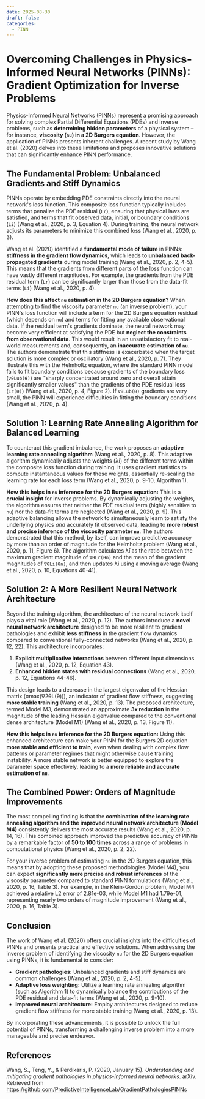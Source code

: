 ```yaml
---
date: 2025-08-30
draft: false
categories:
  - PINN
---
```


# Overcoming Challenges in Physics-Informed Neural Networks (PINNs): Gradient Optimization for Inverse Problems

Physics-Informed Neural Networks (PINNs) represent a promising approach for solving complex Partial Differential Equations (PDEs) and inverse problems, such as **determining hidden parameters** of a physical system – for instance, **viscosity (`nu`) in a 2D Burgers equation**. However, the application of PINNs presents inherent challenges. A recent study by Wang et al. (2020) delves into these limitations and proposes innovative solutions that can significantly enhance PINN performance.

<!-- more -->

## The Fundamental Problem: Unbalanced Gradients and Stiff Dynamics

PINNs operate by embedding PDE constraints directly into the neural network's loss function. This composite loss function typically includes terms that penalize the PDE residual (`Lr`), ensuring that physical laws are satisfied, and terms that fit observed data, initial, or boundary conditions (`Li`) (Wang et al., 2020, p. 3, Equation 4). During training, the neural network adjusts its parameters to minimize this combined loss (Wang et al., 2020, p. 3).

Wang et al. (2020) identified a **fundamental mode of failure** in PINNs: **stiffness in the gradient flow dynamics**, which leads to **unbalanced back-propagated gradients** during model training (Wang et al., 2020, p. 2, 4-5). This means that the gradients from different parts of the loss function can have vastly different magnitudes. For example, the gradients from the PDE residual term (`Lr`) can be significantly larger than those from the data-fit terms (`Li`) (Wang et al., 2020, p. 4).

**How does this affect `nu` estimation in the 2D Burgers equation?**
When attempting to find the viscosity parameter `nu` (an inverse problem), your PINN's loss function will include a term for the 2D Burgers equation residual (which depends on `nu`) and terms for fitting any available observational data. If the residual term's gradients dominate, the neural network may become very efficient at satisfying the PDE but **neglect the constraints from observational data**. This would result in an unsatisfactory fit to real-world measurements and, consequently, an **inaccurate estimation of `nu`**. The authors demonstrate that this stiffness is exacerbated when the target solution is more complex or oscillatory (Wang et al., 2020, p. 7). They illustrate this with the Helmholtz equation, where the standard PINN model fails to fit boundary conditions because gradients of the boundary loss (`∇θLub(θ)`) are "sharply concentrated around zero and overall attain significantly smaller values" than the gradients of the PDE residual loss (`Lr(θ)`) (Wang et al., 2020, p. 4, Figure 2). If `∇θLub(θ)` gradients are very small, the PINN will experience difficulties in fitting the boundary conditions (Wang et al., 2020, p. 4).

## Solution 1: Learning Rate Annealing Algorithm for Balanced Learning

To counteract this gradient imbalance, the work proposes an **adaptive learning rate annealing algorithm** (Wang et al., 2020, p. 8). This adaptive algorithm dynamically adjusts the weights (λi) of the different terms within the composite loss function during training. It uses gradient statistics to compute instantaneous values for these weights, essentially re-scaling the learning rate for each loss term (Wang et al., 2020, p. 9-10, Algorithm 1).

**How this helps in `nu` inference for the 2D Burgers equation:**
This is a **crucial insight** for inverse problems. By dynamically adjusting the weights, the algorithm ensures that neither the PDE residual term (highly sensitive to `nu`) nor the data-fit terms are neglected (Wang et al., 2020, p. 9). This adaptive balancing allows the network to simultaneously learn to satisfy the underlying physics *and* accurately fit observed data, leading to **more robust and precise inference of the viscosity parameter `nu`**. The authors demonstrated that this method, by itself, can improve predictive accuracy by more than an order of magnitude for the Helmholtz problem (Wang et al., 2020, p. 11, Figure 6). The algorithm calculates λ̂i as the ratio between the maximum gradient magnitude of `∇θLr(θn)` and the mean of the gradient magnitudes of `∇θLi(θn)`, and then updates λi using a moving average (Wang et al., 2020, p. 10, Equations 40-41).

## Solution 2: A More Resilient Neural Network Architecture

Beyond the training algorithm, the architecture of the neural network itself plays a vital role (Wang et al., 2020, p. 12). The authors introduce a **novel neural network architecture** designed to be more resilient to gradient pathologies and exhibit **less stiffness** in the gradient flow dynamics compared to conventional fully-connected networks (Wang et al., 2020, p. 12, 22). This architecture incorporates:

1.  **Explicit multiplicative interactions** between different input dimensions (Wang et al., 2020, p. 12, Equation 43).
2.  **Enhanced hidden states with residual connections** (Wang et al., 2020, p. 12, Equations 44-46).

This design leads to a decrease in the largest eigenvalue of the Hessian matrix (σmax(∇2θL(θ))), an indicator of gradient flow stiffness, suggesting **more stable training** (Wang et al., 2020, p. 13). The proposed architecture, termed Model M3, demonstrated an approximate **3x reduction** in the magnitude of the leading Hessian eigenvalue compared to the conventional dense architecture (Model M1) (Wang et al., 2020, p. 13, Figure 11).

**How this helps in `nu` inference for the 2D Burgers equation:**
Using this enhanced architecture can make your PINN for the Burgers 2D equation **more stable and efficient to train**, even when dealing with complex flow patterns or parameter regimes that might otherwise cause training instability. A more stable network is better equipped to explore the parameter space effectively, leading to a **more reliable and accurate estimation of `nu`**.

## The Combined Power: Orders of Magnitude Improvements

The most compelling finding is that the **combination of the learning rate annealing algorithm and the improved neural network architecture (Model M4)** consistently delivers the most accurate results (Wang et al., 2020, p. 14, 16). This combined approach improved the predictive accuracy of PINNs by a remarkable factor of **50 to 100 times** across a range of problems in computational physics (Wang et al., 2020, p. 2, 22).

For your inverse problem of estimating `nu` in the 2D Burgers equation, this means that by adopting these proposed methodologies (Model M4), you can expect **significantly more precise and robust inferences** of the viscosity parameter compared to standard PINN formulations (Wang et al., 2020, p. 16, Table 3). For example, in the Klein-Gordon problem, Model M4 achieved a relative L2 error of 2.81e-03, while Model M1 had 1.79e-01, representing nearly two orders of magnitude improvement (Wang et al., 2020, p. 16, Table 3).

## Conclusion

The work of Wang et al. (2020) offers crucial insights into the difficulties of PINNs and presents practical and effective solutions. When addressing the inverse problem of identifying the viscosity `nu` for the 2D Burgers equation using PINNs, it is fundamental to consider:

*   **Gradient pathologies:** Unbalanced gradients and stiff dynamics are common challenges (Wang et al., 2020, p. 2, 4-5).
*   **Adaptive loss weighting:** Utilize a learning rate annealing algorithm (such as Algorithm 1) to dynamically balance the contributions of the PDE residual and data-fit terms (Wang et al., 2020, p. 9-10).
*   **Improved neural architecture:** Employ architectures designed to reduce gradient flow stiffness for more stable training (Wang et al., 2020, p. 13).

By incorporating these advancements, it is possible to unlock the full potential of PINNs, transforming a challenging inverse problem into a more manageable and precise endeavor.

## References

Wang, S., Teng, Y., & Perdikaris, P. (2020, January 15). *Understanding and mitigating gradient pathologies in physics-informed neural networks*. arXiv. Retrieved from https://github.com/PredictiveIntelligenceLab/GradientPathologiesPINNs
